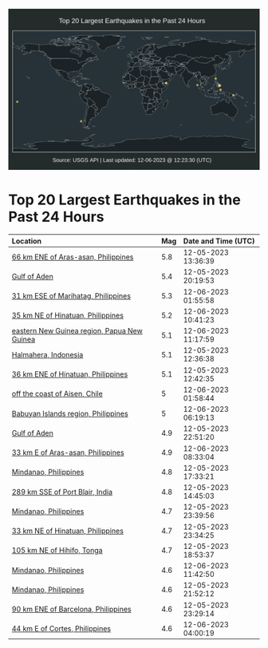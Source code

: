 ![Map](./map.png)

# Top 20 Largest Earthquakes in the Past 24 Hours

| Location | Mag | Date and Time (UTC) |
|:---|:---|:---|
| [66 km ENE of Aras-asan, Philippines](https://earthquake.usgs.gov/earthquakes/eventpage/us7000lges) | 5.8 | 12-05-2023 13:36:39 |
| [Gulf of Aden](https://earthquake.usgs.gov/earthquakes/eventpage/us7000lghy) | 5.4 | 12-05-2023 20:19:53 |
| [31 km ESE of Marihatag, Philippines](https://earthquake.usgs.gov/earthquakes/eventpage/us7000lgkp) | 5.3 | 12-06-2023 01:55:58 |
| [35 km NE of Hinatuan, Philippines](https://earthquake.usgs.gov/earthquakes/eventpage/us7000lgme) | 5.2 | 12-06-2023 10:41:23 |
| [eastern New Guinea region, Papua New Guinea](https://earthquake.usgs.gov/earthquakes/eventpage/us7000lgmk) | 5.1 | 12-06-2023 11:17:59 |
| [Halmahera, Indonesia](https://earthquake.usgs.gov/earthquakes/eventpage/us7000lgee) | 5.1 | 12-05-2023 12:36:38 |
| [36 km ENE of Hinatuan, Philippines](https://earthquake.usgs.gov/earthquakes/eventpage/us7000lgeh) | 5.1 | 12-05-2023 12:42:35 |
| [off the coast of Aisen, Chile](https://earthquake.usgs.gov/earthquakes/eventpage/us7000lgkn) | 5 | 12-06-2023 01:58:44 |
| [Babuyan Islands region, Philippines](https://earthquake.usgs.gov/earthquakes/eventpage/us7000lglr) | 5 | 12-06-2023 06:19:13 |
| [Gulf of Aden](https://earthquake.usgs.gov/earthquakes/eventpage/us7000lgjd) | 4.9 | 12-05-2023 22:51:20 |
| [33 km E of Aras-asan, Philippines](https://earthquake.usgs.gov/earthquakes/eventpage/us7000lgm4) | 4.9 | 12-06-2023 08:33:04 |
| [Mindanao, Philippines](https://earthquake.usgs.gov/earthquakes/eventpage/us7000lgfs) | 4.8 | 12-05-2023 17:33:21 |
| [289 km SSE of Port Blair, India](https://earthquake.usgs.gov/earthquakes/eventpage/us7000lgf0) | 4.8 | 12-05-2023 14:45:03 |
| [Mindanao, Philippines](https://earthquake.usgs.gov/earthquakes/eventpage/us7000lgjx) | 4.7 | 12-05-2023 23:39:56 |
| [33 km NE of Hinatuan, Philippines](https://earthquake.usgs.gov/earthquakes/eventpage/us7000lgjv) | 4.7 | 12-05-2023 23:34:25 |
| [105 km NE of Hihifo, Tonga](https://earthquake.usgs.gov/earthquakes/eventpage/us7000lghh) | 4.7 | 12-05-2023 18:53:37 |
| [Mindanao, Philippines](https://earthquake.usgs.gov/earthquakes/eventpage/us7000lgmr) | 4.6 | 12-06-2023 11:42:50 |
| [Mindanao, Philippines](https://earthquake.usgs.gov/earthquakes/eventpage/us7000lgj6) | 4.6 | 12-05-2023 21:52:12 |
| [90 km ENE of Barcelona, Philippines](https://earthquake.usgs.gov/earthquakes/eventpage/us7000lgju) | 4.6 | 12-05-2023 23:29:14 |
| [44 km E of Cortes, Philippines](https://earthquake.usgs.gov/earthquakes/eventpage/us7000lgld) | 4.6 | 12-06-2023 04:00:19 |
